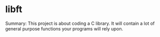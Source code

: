 # libft
Summary: This project is about coding a C library. It will contain a lot of general purpose functions your programs will rely upon.
